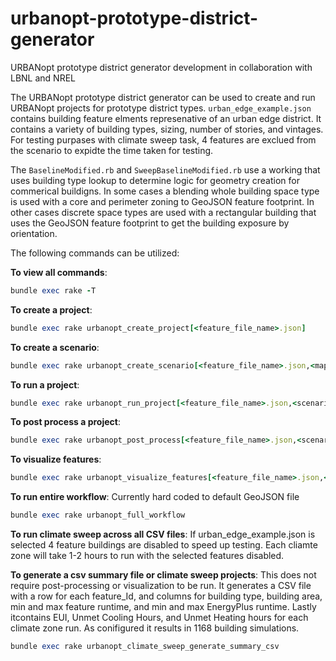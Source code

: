 # urbanopt-prototype-district-generator
URBANopt prototype district generator development in collaboration with LBNL and NREL

The URBANopt prototype district generator can be used to create and run URBANopt projects for prototype
district types. `urban_edge_example.json` contains building feature elments represenative of an urban edge district. It contains a variety of building types, sizing, number of stories, and vintages. For testing purpases with climate sweep task, 4 features are exclued from the scenario to expidte the time taken for testing.

The `BaselineModified.rb` and `SweepBaselineModified.rb` use a working that uses building type lookup to determine logic for geometry creation for commerical buildigns. In some cases a blending whole building space type is used with a core and perimeter zoning to GeoJSON feature footprint. In other cases discrete space types are used with a rectangular building that uses the GeoJSON feature footprint to get the building exposure by orientation.

The following commands can be utilized: 

**To view all commands**: 

```ruby
bundle exec rake -T
```

**To create a project**: 

```ruby
bundle exec rake urbanopt_create_project[<feature_file_name>.json]
```

**To create a scenario**:


```ruby
bundle exec rake urbanopt_create_scenario[<feature_file_name>.json,<mapper_name>.rb]
```


**To run a project**: 

```ruby
bundle exec rake urbanopt_run_project[<feature_file_name>.json,<scenario_name>.csv]
```

**To post process a project**:

```ruby
bundle exec rake urbanopt_post_process[<feature_file_name>.json,<scenario_name>.csv]
```

**To visualize features**:

```ruby
bundle exec rake urbanopt_visualize_features[<feature_file_name>.json,<scenario_name>.csv]
```

**To run entire workflow**: Currently hard coded to default GeoJSON file

```ruby
bundle exec rake urbanopt_full_workflow
```

**To run climate sweep across all CSV files**: If urban_edge_example.json is selected 4 feature buildings are disabled to speed up testing. Each cliamte zone will take 1-2 hours to run with the selected features disabled.

**To generate a csv summary file or climate sweep projects**: This does not require post-processing or visualization to be run. It generates a CSV file with a row for each feature_Id, and columns for building type, building area, min and max feature runtime, and min and max EnergyPlus runtime. Lastly itcontains EUI, Unmet Cooling Hours, and Unmet Heating hours for each climate zone run. As conifigured it results in 1168 building simulations.

```ruby
bundle exec rake urbanopt_climate_sweep_generate_summary_csv
```